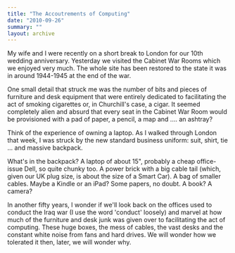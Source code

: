 ```yaml
---
title: "The Accoutrements of Computing"
date: "2010-09-26"
summary: ""
layout: archive
---
```


My wife and I were recently on a short break to London for our 10th wedding anniversary. Yesterday we visited the Cabinet War Rooms which we enjoyed very much. The whole site has been restored to the state it was in around 1944-1945 at the end of the war.

One small detail that struck me was the number of bits and pieces of furniture and desk equipment that were entirely dedicated to facilitating the act of smoking cigarettes or, in Churchill's case, a cigar. It seemed completely alien and absurd that every seat in the Cabinet War Room would be provisioned with a pad of paper, a pencil, a map and .... an ashtray?

Think of the experience of owning a laptop. As I walked through London that week, I was struck by the new standard business uniform: suit, shirt, tie ... and massive backpack.

What's in the backpack? A laptop of about 15", probably a cheap office-issue Dell, so quite chunky too. A power brick with a big cable tail (which, given our UK plug size, is about the size of a Smart Car). A bag of smaller cables. Maybe a Kindle or an iPad? Some papers, no doubt. A book? A camera?

In another fifty years, I wonder if we'll look back on the offices used to conduct the Iraq war (I use the word 'conduct' loosely) and marvel at how much of the furniture and desk junk was given over to facilitating the act of computing. These huge boxes, the mess of cables, the vast desks and the constant white noise from fans and hard drives. We will wonder how we tolerated it then, later, we will wonder why.
